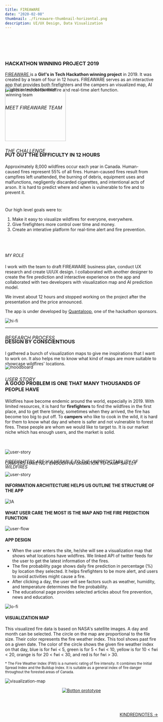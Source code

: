 ```yaml
---
title: FIREAWARE
date: "2020-02-08"
thumbnail: ./fireaware-thumbnail-horizontal.png
description: UI/UX Design, Data Visualization
---
```


<h3 style="margin-top:100px; text-transform:uppercase">
Hackathon Winning Project 2019
</h3>

<p style="margin-bottom:40px">
<a href="https://devpost.com/software/girls_in_tech_vancouver">FIREAWARE </a>is a <b>Girl's in Tech Hackathon winning project</b> in 2019. It was created by a team of four in 12 hours. FIREAWARE serves as an interactive app that provides both firefighters and the campers an visualized map, AI prediction model for wildfire and real-time alert function.

</p>

<h6 style="font-size:16px; margin-bottom:-80px; text-transform:uppercase">
Meet FIREAWARE team </h6>

<body>
      <img src="./fireaware-team.jpg" alt="girls in tech hackathon winning team" width="200"
         height="180">
</body>

<h6 style=" font-size: 16px; margin-bottom:-30px; text-transform:uppercase">
The Challenge </h6>

<h3 style="margin-bottom:20px; text-transform:uppercase">
Put out the difficulty in 12 Hours </h3>

<p style="margin-bottom:40px">
Approximately 8,000 wildfires occur each year in Canada. Human-caused fires represent 55% of all fires. Human-caused fires result from campfires left unattended, the burning of debris, equipment uses and malfunctions, negligently discarded cigarettes, and intentional acts of arson. It is hard to predict where and when is vulnerable to fire and to prevent it.

Our high level goals were to:

1. Make it easy to visualize wildfires for everyone, everywhere.
2. Give firefighters more control over time and money.
3. Create an interative platform for real-time alert and fire prevention.
   </p>
   </br>
   </br>

<h6 style="margin-bottom:20px; text-transform:uppercase">
My role 
</h6>

I work with the team to draft FIREAWARE business plan, conduct UX research and create UI/UX design. I collaborated with another designer to create the fire prediction and interactive experience on the app and collaborated with two developers with visualization map and AI prediction model.

We invest about 12 hours and stopped working on the project after the presentation and the price announced.

The app is under developed by <a href="https://quantaloop.com/"> Quantaloop</a>, one of the hackathon sponsors.

<div class="kg-card kg-image-card kg-width-full">

![hi-fi](./fireaware9.png)

</div>

---

<h6 style=" font-size: 16px; margin-bottom:-30px; text-transform:uppercase">
Research Process </h6>

<h3 style="margin-bottom:20px; text-transform:uppercase">
Design by conscientious </h3>

I gathered a bunch of visualization maps to give me inspirations that I want to work on. It also helps me to know what kind of maps are more suitable to showcase wildfires' locations.

<div style="margin-bottom:20px; margin-top:-20px" class="kg-card kg-image-card kg-width-full">

![moodboard](./fireaware1.png)

</div>

<h6 style=" font-size: 16px; margin-bottom:-30px; text-transform:uppercase">
User story </h6>

<h3 style="margin-bottom:20px; text-transform:uppercase">
A good problem is one that many thousands of people have </h3>

Wildfires have become endemic around the world, especially in 2019. With limited resources, it is hard for <b>firefighters</b> to find the wildfires in the first place, and to get there timely, sometimes when they arrived, the fire has become too big to put off. To <b>campers</b> who like to cook in the wild, it is hard for them to know what day and where is safer and not vulnerable to forest fires. These people are whom we would like to target to. It is our market niche which has enough users, and the market is solid.

<h6 style="margin-top: 80px; margin-bottom: -80px; text-transform:uppercase">
firefighters are vulnerable to the unpredictability of wildfires  
</h6>

<div class="margin-top:-20px; kg-card kg-image-card kg-width-full">

![user-story](./fireaware2.png)

</div>

<h6 style="margin-bottom:20px; text-transform:uppercase">
Campers have not enough information to camp safely 
</h6>

<div class="kg-card kg-image-card kg-width-full">

![user-story](./fireaware3.png)

</div>

#### INFORMATION ARCHITECTURE HELPS US OUTLINE THE STRUCTURE OF THE APP

<div class="kg-card kg-image-card kg-width-full">

![IA](./fireaware4.png)

</div>

#### WHAT USER CARE THE MOST IS THE MAP AND THE FIRE PREDICTION FUNCTION

<div class="kg-card kg-image-card kg-width-full">

![user-flow](./fireaware5.png)

</div>

#### APP DESIGN

- When the user enters the site, he/she will see a visualization map that shows what locations have wildfires. We linked API of twitter feeds for the user to get the latest information of the fires.
- The fire probability page shows daily fire prediction in percentage (%) by location they selected. It helps firefighters to be more alert, and users to avoid activities might cause a fire.
- After clicking a day, the user will see factors such as weather, humidity, and temperature determines the fire probability.
- The educational page provides selected articles about fire prevention, news and education.

<div class="kg-card kg-image-card kg-width-full">

![lo-fi](./fireaware6.png)

</div>

#### VISUALIZATION MAP

This visualized fire data is based on NASA's satellite images. A day and month can be selected. The circle on the map are proportional to the file size. Their color represents the fire weather index. This tool shows past fire on a given date. The color of the circle shows the given fire weather index on that day, blue is for fwi < 5, green is for 5 < fwi < 10, yellow is for 10 < fwi < 20, orange is for 20 < fwi < 30, and red is for fwi > 30.

<sub> \* The Fire Weather Index (FWI) is a numeric rating of fire intensity. It combines the Initial Spread Index and the Buildup Index. It is suitable as a general index of fire danger throughout the forested areas of Canada. </sub>

<div class="kg-card kg-image-card kg-width-full">

![visualization-map](./fireaware7.png)

</div>

<a href="https://invis.io/RKW1VR5YQX6" align="center" target="_blank">

![Botton prototype](./view-the-prototype.svg)

</a>

<br/><br/>

<div style=text-align-last:end>
  
<a href='/kindrednotes'>
       KINDREDNOTES &#8594; 
      </a>
</div>
